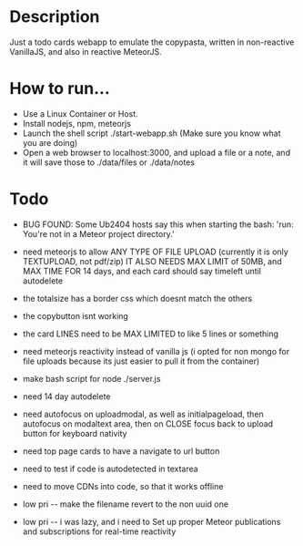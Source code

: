 # Description

Just a todo cards webapp to emulate the copypasta, written in non-reactive VanillaJS, and also in reactive MeteorJS.

# How to run...

* Use a Linux Container or Host.
* Install nodejs, npm, meteorjs
* Launch the shell script ./start-webapp.sh (Make sure you know what you are doing)
* Open a web browser to localhost:3000, and upload a file or a note, and it will save those to ./data/files or ./data/notes

# Todo

* BUG FOUND: Some Ub2404 hosts say this when starting the bash: 'run: You're not in a Meteor project directory.'
* need meteorjs to allow ANY TYPE OF FILE UPLOAD (currently it is only TEXTUPLOAD, not pdf/zip) IT ALSO NEEDS MAX LIMIT of 50MB, and MAX TIME FOR 14 days, and each card should say timeleft until autodelete
* the totalsize has a border css which doesnt match the others
* the copybutton isnt working
* the card LINES need to be MAX LIMITED to like 5 lines or something

* need meteorjs reactivity instead of vanilla js (i opted for non mongo for file uploads because its just easier to pull it from the container)
* make bash script for node ./server.js
* need 14 day autodelete
* need autofocus on uploadmodal, as well as initialpageload, then autofocus on modaltext area, then on CLOSE focus back to upload button for keyboard nativity
* need top page cards to have a navigate to url button
* need to test if code is autodetected in textarea
* need to move CDNs into code, so that it works offline 
* low pri -- make the filename revert to the non uuid one
* low pri -- i was lazy, and i need to Set up proper Meteor publications and subscriptions for real-time reactivity
